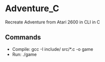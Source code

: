 # Adventure_C
Recreate Adventure from Atari 2600 in CLI in C

## Commands
- Compile: gcc -I include/ src/*.c -o game
- Run: ./game
